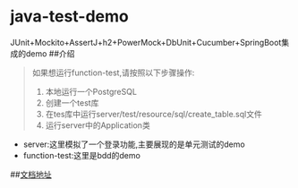 # java-test-demo

JUnit+Mockito+AssertJ+h2+PowerMock+DbUnit+Cucumber+SpringBoot集成的demo
##介绍
>如果想运行function-test,请按照以下步骤操作:
>1. 本地运行一个PostgreSQL
>2. 创建一个test库
>3. 在tes库中运行server/test/resource/sql/create_table.sql文件
>4. 运行server中的Application类

- server:这里模拟了一个登录功能,主要展现的是单元测试的demo
- function-test:这里是bdd的demo

##[文档地址](https://www.gitbook.com/book/henryz/java-test-learning/details)
